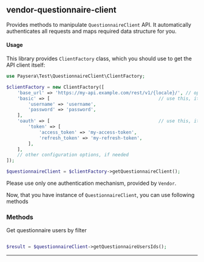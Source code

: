 
## vendor-questionnaire-client

Provides methods to manipulate `QuestionnaireClient` API.
It automatically authenticates all requests and maps required data structure for you.

#### Usage

This library provides `ClientFactory` class, which you should use to get the API client itself:

```php
use Paysera\Test\QuestionnaireClient\ClientFactory;

$clientFactory = new ClientFactory([
    'base_url' => 'https://my-api.example.com/rest/v1/{locale}/', // optional, in case you need a custom one.
    'basic' => [                                        // use this, it API requires Basic authentication.
        'username' => 'username',
        'password' => 'password',
    ],
    'oauth' => [                                        // use this, it API requires OAuth v2 authentication.
        'token' => [
            'access_token' => 'my-access-token',
            'refresh_token' => 'my-refresh-token',
        ],
    ],
    // other configuration options, if needed
]);

$questionnaireClient = $clientFactory->getQuestionnaireClient();
```

Please use only one authentication mechanism, provided by `Vendor`.

Now, that you have instance of `QuestionnaireClient`, you can use following methods
### Methods

    
Get questionnaire users by filter


```php

$result = $questionnaireClient->getQuestionnaireUsersIds();
```
---


